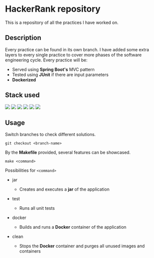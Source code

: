 # HackerRank repository

This is a repository of all the practices I have worked on. 

## Description

Every practice can be found in its own branch. I have added some extra layers to every single practice to cover more phases of the software engineering cycle.
Every practice will be:

- Served using **Spring Boot's** MVC pattern
- Tested using **JUnit** if there are input parameters
- **Dockerized**

## Stack used

![](https://img.shields.io/badge/-Java-informational?style=flat&logo=java&logoColor=white&color=darkgreen)
![](https://img.shields.io/badge/-Spring_Boot-informational?style=flat&logo=spring&logoColor=white&color=darkgreen)
![](https://img.shields.io/badge/-Maven-informational?style=flat&logo=maven&logoColor=white&color=darkgreen)
![](https://img.shields.io/badge/-JUnit-informational?style=flat&logo=junit&logoColor=white&color=darkgreen)
![](https://img.shields.io/badge/-Makefile-informational?style=flat&logo=makefile&logoColor=white&color=darkgreen)
![](https://img.shields.io/badge/-Docker-informational?style=flat&logo=docker&logoColor=white&color=darkgreen)

## Usage

Switch branches to check different solutions.

```
git checkout <branch-name>
```

By the **Makefile** provided, several features can be showcased.

```
make <command>
```

Possibilities for `<command>`
- jar
  - Creates and executes a **jar** of the application
  
- test
  - Runs all unit tests
  
- docker
  - Builds and runs a **Docker** container of the application
  
- clean
  - Stops the **Docker** container and purges all unused images and containers
